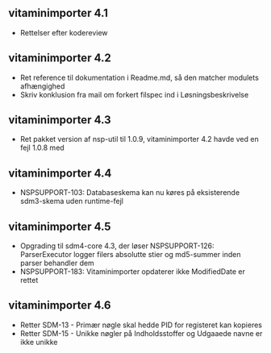 ## vitaminimporter 4.1
*  Rettelser efter kodereview

## vitaminimporter 4.2
*  Ret reference til dokumentation i Readme.md, så den matcher modulets afhængighed
*  Skriv konklusion fra mail om forkert filspec ind i Løsningsbeskrivelse

## vitaminimporter 4.3
*  Ret pakket version af nsp-util til 1.0.9, vitaminimporter 4.2 havde ved en fejl 1.0.8 med

## vitaminimporter 4.4
*  NSPSUPPORT-103: Databaseskema kan nu køres på eksisterende sdm3-skema uden runtime-fejl

## vitaminimporter 4.5
*  Opgrading til sdm4-core 4.3, der løser
   NSPSUPPORT-126: ParserExecutor logger filers absolutte stier og md5-summer inden parser behandler dem 
*  NSPSUPPORT-183: Vitaminimporter opdaterer ikke ModifiedDate er rettet

## vitaminimporter 4.6
* Retter SDM-13 - Primær nøgle skal hedde PID for registeret kan kopieres
* Retter SDM-15 - Unikke nøgler på Indholdsstoffer og Udgaaede navne er ikke unikke
